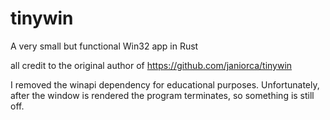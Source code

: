 # tinywin
A very small but functional Win32 app in Rust

all credit to the original author of https://github.com/janiorca/tinywin

I removed the winapi dependency for educational purposes.
Unfortunately, after the window is rendered the program terminates, so something is still off.
